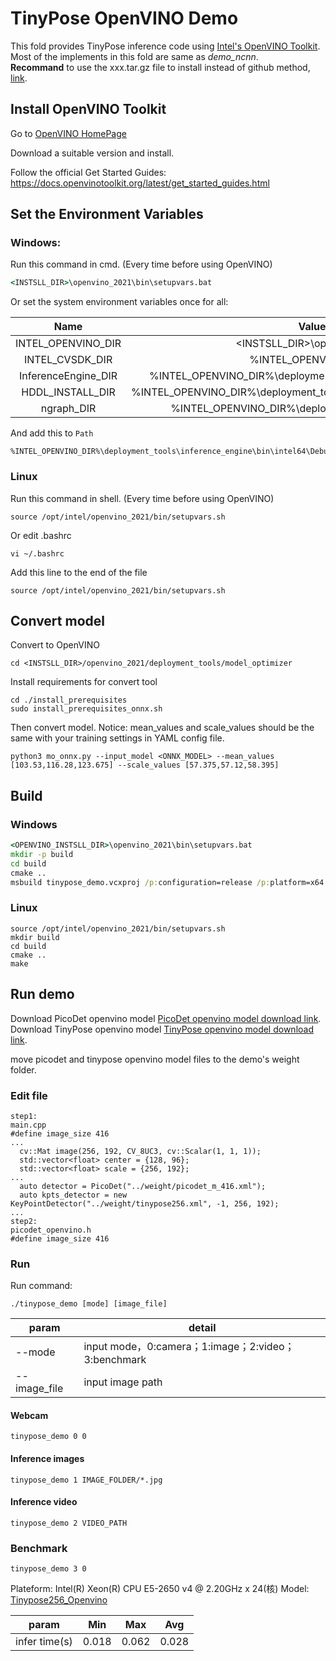 # TinyPose OpenVINO Demo

This fold provides TinyPose inference code using
[Intel's OpenVINO Toolkit](https://software.intel.com/content/www/us/en/release/2.5/tools/openvino-toolkit.html). Most of the implements in this fold are same as *demo_ncnn*.  
**Recommand** to use the xxx.tar.gz file to install instead of github method, [link](https://registrationcenter-download.intel.com/akdlm/irc_nas/18096/l_openvino_toolkit_p_2021.4.689.tgz).


## Install OpenVINO Toolkit

Go to [OpenVINO HomePage](https://software.intel.com/content/www/us/en/release/2.5/tools/openvino-toolkit.html)

Download a suitable version and install.

Follow the official Get Started Guides: https://docs.openvinotoolkit.org/latest/get_started_guides.html

## Set the Environment Variables

### Windows:

Run this command in cmd. (Every time before using OpenVINO)
```cmd
<INSTSLL_DIR>\openvino_2021\bin\setupvars.bat
```

Or set the system environment variables once for all:

Name                  |Value
:--------------------:|:--------:
INTEL_OPENVINO_DIR | <INSTSLL_DIR>\openvino_2021
INTEL_CVSDK_DIR | %INTEL_OPENVINO_DIR%
InferenceEngine_DIR | %INTEL_OPENVINO_DIR%\deployment_tools\inference_engine\share
HDDL_INSTALL_DIR | %INTEL_OPENVINO_DIR%\deployment_tools\inference_engine\external\hddl
ngraph_DIR | %INTEL_OPENVINO_DIR%\deployment_tools\ngraph\cmake

And add this to ```Path```
```
%INTEL_OPENVINO_DIR%\deployment_tools\inference_engine\bin\intel64\Debug;%INTEL_OPENVINO_DIR%\deployment_tools\inference_engine\bin\intel64\Release;%HDDL_INSTALL_DIR%\bin;%INTEL_OPENVINO_DIR%\deployment_tools\inference_engine\external\tbb\bin;%INTEL_OPENVINO_DIR%\deployment_tools\ngraph\lib
```

### Linux

Run this command in shell. (Every time before using OpenVINO)

```shell
source /opt/intel/openvino_2021/bin/setupvars.sh
```

Or edit .bashrc

```shell
vi ~/.bashrc
```

Add this line to the end of the file

```shell
source /opt/intel/openvino_2021/bin/setupvars.sh
```

## Convert model

   Convert to OpenVINO

   ``` shell
   cd <INSTSLL_DIR>/openvino_2021/deployment_tools/model_optimizer
   ```

   Install requirements for convert tool

   ```shell
   cd ./install_prerequisites
   sudo install_prerequisites_onnx.sh

   ```

   Then convert model. Notice: mean_values and scale_values should be the same with your training settings in YAML config file.
   ```shell
   python3 mo_onnx.py --input_model <ONNX_MODEL> --mean_values [103.53,116.28,123.675] --scale_values [57.375,57.12,58.395]
   ```

## Build

### Windows

```cmd
<OPENVINO_INSTSLL_DIR>\openvino_2021\bin\setupvars.bat
mkdir -p build
cd build
cmake ..
msbuild tinypose_demo.vcxproj /p:configuration=release /p:platform=x64
```

### Linux
```shell
source /opt/intel/openvino_2021/bin/setupvars.sh
mkdir build
cd build
cmake ..
make
```


## Run demo
Download PicoDet openvino model [PicoDet openvino model download link](https://paddledet.bj.bcebos.com/deploy/third_engine/picodet_m_416_openvino.zip).
Download TinyPose openvino model [TinyPose openvino model download link](https://paddledet.bj.bcebos.com/deploy/third_engine/tinypose_256_openvino.zip).

move picodet and tinypose openvino model files to the demo's weight folder.

### Edit file
```
step1:
main.cpp
#define image_size 416
...
  cv::Mat image(256, 192, CV_8UC3, cv::Scalar(1, 1, 1));
  std::vector<float> center = {128, 96};
  std::vector<float> scale = {256, 192};
...
  auto detector = PicoDet("../weight/picodet_m_416.xml");
  auto kpts_detector = new KeyPointDetector("../weight/tinypose256.xml", -1, 256, 192);
...
step2:
picodet_openvino.h
#define image_size 416
```

### Run

Run command:
``` shell
./tinypose_demo [mode] [image_file]
```
|  param   | detail  |
|  ----  | ----  |
| --mode  | input mode，0:camera；1:image；2:video；3:benchmark |
| --image_file  | input image path |

#### Webcam

```shell
tinypose_demo 0 0
```

#### Inference images

```shell
tinypose_demo 1 IMAGE_FOLDER/*.jpg
```

#### Inference video

```shell
tinypose_demo 2 VIDEO_PATH
```

### Benchmark

```shell
tinypose_demo 3 0
```

Plateform: Intel(R) Xeon(R) CPU E5-2650 v4 @ 2.20GHz x 24(核)
Model: [Tinypose256_Openvino](https://paddledet.bj.bcebos.com/deploy/third_engine/tinypose_256_openvino.zip)

| param         | Min   | Max   | Avg   |
| ------------- | ----- | ----- | ----- |
| infer time(s) | 0.018 | 0.062 | 0.028 |
